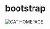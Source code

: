 # bootstrap
![CAT HOMEPAGE](https://user-images.githubusercontent.com/112460501/191158238-f7711b95-4c2a-4d6e-85fe-bcd71592e775.png)
